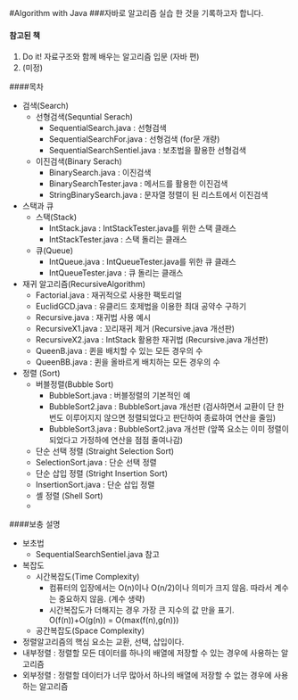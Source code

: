 #Algorithm with Java
###자바로 알고리즘 실습 한 것을 기록하고자 합니다.
> 
>	> 
>	>	> 
#### 참고된 책
1. Do it! 자료구조와 함께 배우는 알고리즘 입문 (자바 편)
2. (미정)

####목차 
* 검색(Search)
  * 선형검색(Sequntial Serach)
    * SequentialSearch.java : 선형검색
    * SequentialSearchFor.java : 선형검색 (for문 개량)
    * SequentialSearchSentiel.java : 보초법을 활용한 선형검색
  * 이진검색(Binary Serach)
    * BinarySearch.java : 이진검색
    * BinarySearchTester.java : 메서드를 활용한 이진검색
    * StringBinarySearch.java : 문자열 정렬이 된 리스트에서 이진검색
* 스택과 큐
  * 스택(Stack)
    * IntStack.java : IntStackTester.java를 위한 스택 클래스
    * IntStackTester.java : 스택 돌리는 클래스
  * 큐(Queue)
    * IntQueue.java : IntQueueTester.java를 위한 큐 클래스
    * IntQueueTester.java : 큐 돌리는 클래스
* 재귀 알고리즘(RecursiveAlgorithm)
  * Factorial.java : 재귀적으로 사용한 팩토리얼
  * EuclidGCD.java : 유클리드 호제법을 이용한 최대 공약수 구하기
  * Recursive.java : 재귀법 사용 예시
  * RecursiveX1.java : 꼬리재귀 제거 (Recursive.java 개선판)
  * RecursiveX2.java : IntStack 활용한 재귀법 (Recursive.java 개선판)
  * QueenB.java : 퀸을 배치할 수 있는 모든 경우의 수
  * QueenBB.java : 퀸을 올바르게 배치하는 모든 경우의 수
* 정렬 (Sort)
  * 버블정렬(Bubble Sort)
    * BubbleSort.java : 버블정렬의 기본적인 예
    * BubbleSort2.java : BubbleSort.java 개선판 (검사하면서 교환이 단 한번도 이루어지지 않으면 정렬되었다고 판단하여 종료하여 연산을 줄임)
    * BubbleSort3.java : BubbleSort2.java 개선판 (앞쪽 요소는 이미 정렬이 되었다고 가정하에 연산을 점점 줄여나감)
   * 단순 선택 정렬 (Straight Selection Sort)
    * SelectionSort.java : 단순 선택 정렬
   * 단순 삽입 정렬 (Stright Insertion Sort)
    * InsertionSort.java : 단순 삽입 정렬
   * 셸 정렬 (Shell Sort)
    * 
    
        
    
####보충 설명
* 보초법
  * SequentialSearchSentiel.java 참고
* 복잡도
  * 시간복잡도(Time Complexity)
    * 컴퓨터의 입장에서는 O(n)이나 O(n/2)이나 의미가 크지 않음. 따라서 계수는 중요하지 않음. (계수 생략)
    * 시간복잡도가 더해지는 경우 가장 큰 지수의 값 만을 표기. O(f(n))+O(g(n)) = O(max(f(n),g(n)))
  * 공간복잡도(Space Complexity)
* 정렬알고리즘의 핵심 요소는 교환, 선택, 삽입이다.
* 내부정렬 : 정렬할 모든 데이터를 하나의 배열에 저장할 수 있는 경우에 사용하는 알고리즘
* 외부정렬 : 정렬할 데이터가 너무 많아서 하나의 배열에 저장할 수 없는 경우에 사용하는 알고리즘

    
